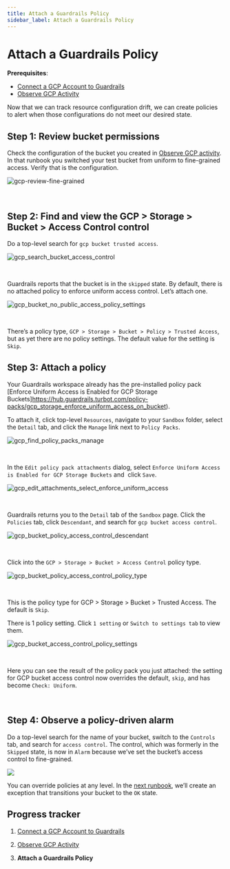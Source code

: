 ```yaml
---
title: Attach a Guardrails Policy
sidebar_label: Attach a Guardrails Policy
---
```



# Attach a Guardrails Policy

**Prerequisites**: 

- [Connect a GCP Account to Guardrails](/guardrails/docs/runbooks/getting-started-gcp/connect-an-account/)
- [Observe GCP Activity](/guardrails/docs/runbooks/getting-started-gcp/observe-gcp-activity/)


Now that we can track resource configuration drift, we can create policies to alert when those configurations do not meet our desired state. 

## Step 1: Review bucket permissions

Check the configuration of the bucket you created in [Observe GCP activity](/guardrails/docs/runbooks/getting-started-gcp/observe-gcp-activity). In that runbook you switched your test bucket from uniform to fine-grained access. Verify that is the configuration.
<p><img alt="gcp-review-fine-grained" src="/images/docs/guardrails/runbooks/getting-started-gcp/attach-a-policy/gcp-review-fine-grained.png"/></p><br/>

## Step 2: Find and view the GCP > Storage > Bucket > Access Control control

Do a top-level search for `gcp bucket trusted access`.
<p><img alt="gcp_search_bucket_access_control" src="/images/docs/guardrails/runbooks/getting-started-gcp/attach-a-policy/gcp-search-bucket-access-control.png"/></p><br/>

Guardrails reports that the bucket is in the `skipped` state. By default, there is no attached policy to enforce uniform access control. Let’s attach one. 
<p><img alt="gcp_bucket_no_public_access_policy_settings" src="/images/docs/guardrails/runbooks/getting-started-gcp/attach-a-policy/gcp-bucket-no-public-access-policy-settings.png"/></p><br/>

There’s a policy type, `GCP > Storage > Bucket > Policy > Trusted Access`, but as yet there are no policy settings. The default value for the setting is `Skip`.

## Step 3: Attach a policy

Your Guardrails workspace already has the pre-installed policy pack [Enforce Uniform Access is Enabled for GCP Storage Buckets]https://hub.guardrails.turbot.com/policy-packs/gcp_storage_enforce_uniform_access_on_bucket).

To attach it, click top-level `Resources`, navigate to your `Sandbox` folder, select the `Detail` tab, and click the `Manage` link next to `Policy Packs`.  
<p><img alt="gcp_find_policy_packs_manage" src="/images/docs/guardrails/runbooks/getting-started-gcp/attach-a-policy/gcp-find-policy-packs-manage.png"/></p><br/>

In the `Edit policy pack attachments` dialog, select `Enforce Uniform Access is Enabled for GCP Storage Buckets` and  click `Save`.
<p><img alt="gcp_edit_attachments_select_enforce_uniform_access" src="/images/docs/guardrails/runbooks/getting-started-gcp/attach-a-policy/gcp-edit-attachments-select-enforce-uniform-access.png"/></p><br/>  
  


  
Guardrails returns you to the `Detail` tab of the `Sandbox` page. Click the `Policies` tab, click `Descendant`, and search for `gcp bucket access control`.  
<p><img alt="gcp_bucket_policy_access_control_descendant" src="/images/docs/guardrails/runbooks/getting-started-gcp/attach-a-policy/gcp-bucket-policy-access-control-descendant.png"/></p><br/>

Click into the `GCP > Storage > Bucket > Access Control` policy type.
<p><img alt="gcp_bucket_policy_access_control_policy_type" src="/images/docs/guardrails/runbooks/getting-started-gcp/attach-a-policy/gcp-bucket-policy-access-control-policy-type.png"/></p><br/>

This is the policy type for GCP > Storage > Bucket > Trusted Access. The default is `Skip`.  
  
There is 1 policy setting. Click `1 setting` or `Switch to settings tab` to view them.
<p><img alt="gcp_bucket_access_control_policy_settings" src="/images/docs/guardrails/runbooks/getting-started-gcp/attach-a-policy/gcp-bucket-access-control-policy-settings.png"/></p><br/>

Here you can see the result of the policy pack you just attached: the setting for GCP bucket access control now overrides the default, `skip`, and has become `Check: Uniform`. 

 

## Step 4: Observe a policy-driven alarm

Do a top-level search for the name of your bucket, switch to the `Controls` tab, and search for `access control`. The control, which was formerly in the `Skipped` state, is now in `Alarm` because we’ve set the bucket’s access control to fine-grained.

  
![](https://lh7-rt.googleusercontent.com/docsz/AD_4nXc1D-PobqjuvJiITmHqE8UEY8xC0AOrrOb3HsnUWs-LIo8Zcp4z6PIeCLAUvsiwpu0EIj-ECRrOL3WfafhyMrnheR-SZ2sfzJt6bBqYtImIlGxhK_lyWBhXVw2HY3a30pt0BXYOKZTcui_nwHeITThM5mXR?key=ZbU8aMaV6K8ybWQ2U_KAUA)  
  
You can override policies at any level. In the [next runbook](/guardrails/docs/runbooks/getting-started-gcp/create-static-exception), we’ll create an exception that transitions your bucket to the `OK` state. 


## Progress tracker

1. [Connect a GCP Account to Guardrails](/guardrails/docs/runbooks/getting-started-gcp/connect-an-account/)

2. [Observe GCP Activity](/guardrails/docs/runbooks/getting-started-gcp/observe-gcp-activity/)

3. **Attach a Guardrails Policy**
